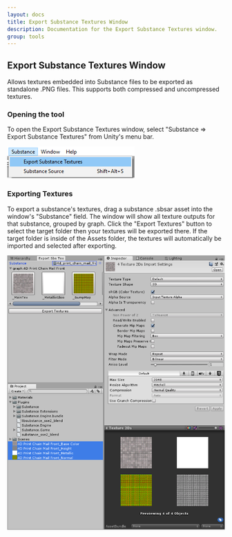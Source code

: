 ```yaml
---
layout: docs
title: Export Substance Textures Window
description: Documentation for the Export Substance Textures window.
group: tools
---
```


Export Substance Textures Window
--------------------------------
Allows textures embedded into Substance files to be exported as standalone .PNG files. This supports both compressed and uncompressed textures.

### Opening the tool
To open the Export Substance Textures window, select "Substance => Export Substance Textures" from Unity's menu bar.

![Window menu item](../images/tools/ExpSbsTex01.png)

### Exporting Textures
To export a substance's textures, drag a substance .sbsar asset into the window's "Substance" field. The window will show all texture outputs for that substance, grouped by graph. Click the "Export Textures" button to select the target folder then your textures will be exported there. If the target folder is inside of the Assets folder, the textures will automatically be imported and selected after exporting.

![Window and export results](../images/tools/ExpSbsTex05.png)
